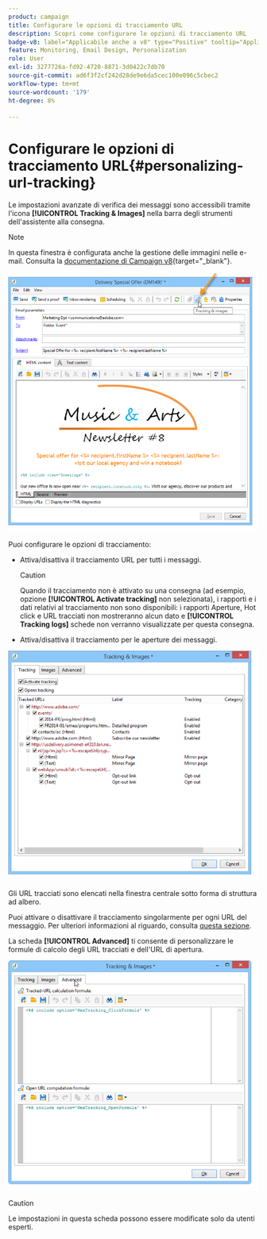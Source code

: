 ```yaml
---
product: campaign
title: Configurare le opzioni di tracciamento URL
description: Scopri come configurare le opzioni di tracciamento URL
badge-v8: label="Applicabile anche a v8" type="Positive" tooltip="Applicabile anche a Campaign v8"
feature: Monitoring, Email Design, Personalization
role: User
exl-id: 3277726a-fd92-4720-8871-3d0422c7db70
source-git-commit: ad6f3f2cf242d28de9e6da5cec100e096c5cbec2
workflow-type: tm+mt
source-wordcount: '179'
ht-degree: 8%

---
```


# Configurare le opzioni di tracciamento URL{#personalizing-url-tracking}

Le impostazioni avanzate di verifica dei messaggi sono accessibili tramite l&#39;icona **[!UICONTROL Tracking & Images]** nella barra degli strumenti dell&#39;assistente alla consegna.

>[!NOTE]
>
>In questa finestra è configurata anche la gestione delle immagini nelle e-mail. Consulta la [documentazione di Campaign v8](https://experienceleague.adobe.com/docs/campaign/campaign-v8/send/emails/defining-the-email-content.html?lang=it#adding-images){target="_blank"}.

![](assets/s_ncs_user_email_del_tracking_ico.png)

Puoi configurare le opzioni di tracciamento:

* Attiva/disattiva il tracciamento URL per tutti i messaggi.

  >[!CAUTION]
  >
  >Quando il tracciamento non è attivato su una consegna (ad esempio, opzione **[!UICONTROL Activate tracking]** non selezionata), i rapporti e i dati relativi al tracciamento non sono disponibili: i rapporti Aperture, Hot click e URL tracciati non mostreranno alcun dato e **[!UICONTROL Tracking logs]** schede non verranno visualizzate per questa consegna.

* Attiva/disattiva il tracciamento per le aperture dei messaggi.

![](assets/s_ncs_user_email_del_tracking_param.png)

Gli URL tracciati sono elencati nella finestra centrale sotto forma di struttura ad albero.

Puoi attivare o disattivare il tracciamento singolarmente per ogni URL del messaggio. Per ulteriori informazioni al riguardo, consulta [questa sezione](how-to-configure-tracked-links.md).

La scheda **[!UICONTROL Advanced]** ti consente di personalizzare le formule di calcolo degli URL tracciati e dell&#39;URL di apertura.

![](assets/s_ncs_user_email_del_tracking_param_adv.png)

>[!CAUTION]
>
>Le impostazioni in questa scheda possono essere modificate solo da utenti esperti.
